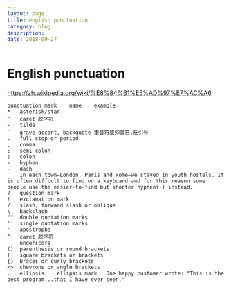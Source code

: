 ```yaml
---
layout: page
title: english punctuation
category: blog
description: 
date: 2018-09-27
---
```

# English punctuation
https://zh.wikipedia.org/wiki/%E8%84%B1%E5%AD%97%E7%AC%A6

	punctuation mark	name	example
    *   asterisk/star
	^	caret 脱字符
	~	tilde
	`	grave accent, backquote 重音符或抑音符,反引号
	.	full stop or period
	, 	comma
	;	semi-colon
	:	colon
	-	hyphen
	—	dash
		In each town—London, Paris and Rome—we stayed in youth hostels. It is often diffcult to find on a keyboard and for this reason some people use the easier-to-find but shorter hyphen(-) instead.
	?	question mark
	!	exclamation mark
	/	slash, forward slash or oblique
	\ 	backslash
	""	double quotation marks
	''	single quotation marks
	'	apostrophe
	^	caret 脱字符
	_	underscore
	()	parenthesis or round brackets
	[]	square brackets or brackets
	{}	braces or curly brackets
	<>	chevrons or angle brackets
	...	ellipsis	ellipsis mark	One happy customer wrote: "This is the best program...that I have ever seen."